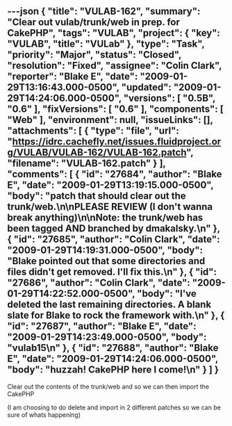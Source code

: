 ---json
{
  "title": "VULAB-162",
  "summary": "Clear out vulab/trunk/web in prep. for CakePHP",
  "tags": "VULAB",
  "project": {
    "key": "VULAB",
    "title": "VULab"
  },
  "type": "Task",
  "priority": "Major",
  "status": "Closed",
  "resolution": "Fixed",
  "assignee": "Colin Clark",
  "reporter": "Blake E",
  "date": "2009-01-29T13:16:43.000-0500",
  "updated": "2009-01-29T14:24:06.000-0500",
  "versions": [
    "0.5B",
    "0.6"
  ],
  "fixVersions": [
    "0.6"
  ],
  "components": [
    "Web"
  ],
  "environment": null,
  "issueLinks": [],
  "attachments": [
    {
      "type": "file",
      "url": "https://idrc.cachefly.net/issues.fluidproject.org/VULAB/VULAB-162/VULAB-162.patch",
      "filename": "VULAB-162.patch"
    }
  ],
  "comments": [
    {
      "id": "27684",
      "author": "Blake E",
      "date": "2009-01-29T13:19:15.000-0500",
      "body": "patch that should clear out the trunk/web.\n\nPLEASE REVIEW (I don't wanna break anything)\n\nNote: the trunk/web has been tagged AND branched by dmakalsky.\n"
    },
    {
      "id": "27685",
      "author": "Colin Clark",
      "date": "2009-01-29T14:19:31.000-0500",
      "body": "Blake pointed out that some directories and files didn't get removed. I'll fix this.\n"
    },
    {
      "id": "27686",
      "author": "Colin Clark",
      "date": "2009-01-29T14:22:52.000-0500",
      "body": "I've deleted the last remaining directories. A blank slate for Blake to rock the framework with.\n"
    },
    {
      "id": "27687",
      "author": "Blake E",
      "date": "2009-01-29T14:23:49.000-0500",
      "body": "vulab15\n"
    },
    {
      "id": "27688",
      "author": "Blake E",
      "date": "2009-01-29T14:24:06.000-0500",
      "body": "huzzah! CakePHP here I come!\n"
    }
  ]
}
---
Clear out the contents of the trunk/web and so we can then import the CakePHP

(I am choosing to do delete and import in 2 different patches so we can be sure of whats happening)

        